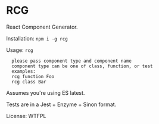 # RCG

React Component Generator.

Installation: `npm i -g rcg`

Usage: `rcg`

```
  please pass component type and component name
  component type can be one of class, function, or test
  examples:
  rcg function Foo
  rcg class Bar
```

Assumes you're using ES latest.

Tests are in a Jest + Enzyme + Sinon format.

License: WTFPL
